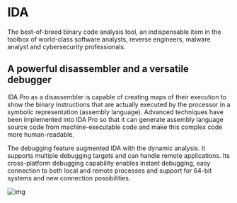 # IDA

The best-of-breed binary code analysis tool, an indispensable item in the toolbox of world-class software analysts, reverse engineers, malware analyst and cybersecurity professionals.

## A powerful disassembler and a versatile debugger

IDA Pro as a disassembler is capable of creating maps of their execution to show the binary instructions that are actually executed by the processor in a symbolic representation (assembly language). Advanced techniques have been implemented into IDA Pro so that it can generate assembly language source code from machine-executable code and make this complex code more human-readable.

The debugging feature augmented IDA with the dynamic analysis. It supports multiple debugging targets and can handle remote applications. Its cross-platform debugging capability enables instant debugging, easy connection to both local and remote processes and support for 64-bit systems and new connection possibilities.

![img](https://hex-rays.com/wp-content/themes/hx2021/dist/img/ida-pro.png)
